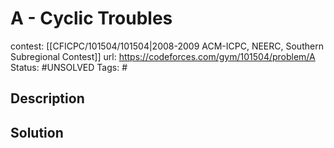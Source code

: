 # A - Cyclic Troubles

contest: [[CFICPC/101504/101504|2008-2009 ACM-ICPC, NEERC, Southern Subregional Contest]]
url: https://codeforces.com/gym/101504/problem/A
Status: #UNSOLVED
Tags: #

## Description

## Solution

